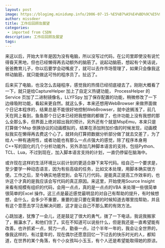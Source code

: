 ```yaml
---
layout: post
image: https://blogimg.minidump.info/2006-07-15-%E5%B7%A5%E4%BD%9C%E5%90%8E%E5%9B%9E%E9%A1%BE%E5%8F%8A%E5%B1%95%E6%9C%9B.md
author: missdeer
title: 工作后回顾及展望
categories: 
 - imported from CSDN
description: 工作后回顾及展望
tags: 
---
```


来这以后，开始大半年是因为没有电脑，所以没写过代码，在公司里即使没有说忙得昏天黑地，但也已经懒得再去动额外的脑筋了。说起动脑筋，想起有个笑话说，爸爸教育儿子，你以后要学会动嘴皮了，就可以去作市场管理了，如果只会像我这样动脑筋，就只能做这可怜的程序员了。扯远了。

后来买了电脑，也没怎么去碰程序，感觉我的热情已经彻底褪去了。刚刚大概看了一下，就只是给CaptureHelper 加上了自定义热键功能， ProcessHelper 的Service 页加了二进制镜像名，LLYFSpy 加了保存配置的功能，稍微修改了一下边缘吸附功能，看起来更自然。就这么多，本来还想用WebBrowser 来做界面做个日记本程序的，结果总是不能很好地控制WebBrowser，就中途搁浅了，前几天在网上看到，鱼鱼那个日记本已经把我想做的都做了，也许功能上没有我想的那么全那么多，但界面上绝对超出我的预计。另外还有个就是MspEmu，本来只是打算做个Msp 倒换协议的动画模拟的，结果在添加附加价值的时候发现，动画模拟我实在懒得再去费这个心了。就转向打算把数据分析部分做了就去交差了，为了给人一种有通用性，或者功能也有那么一点点强大的感觉，除了程序本身用C++写的固化的几个分析功能外，另外添加几种脚本语言的支持，包括Python、TCL、Lua，不过到现在，加入脚本语言支持的计划，一直仍停留在脑海中。

或许现在这样的生活环境比以前计划的更适合静下来写代码。给自己一个要求是，至少要学一种动态语言，因为有些高级的任务，比如文本处理，用脚本确实很方便。工作之后，至今确实地感觉到，会写几行代码，是能真正提高工作效率的，也许这个才真的是我应该会写代码的真正原因。来这里，开始使用Source Insight 来看有规模有组织的代码，会用一点点，真的是一点点的VBA 来处理一些很简单很简单的Excel 操作。这三点是最近感觉最明显的对自己有帮助的提升，有时候想想，会什么，会多少不重要，重要的是只要在需要的时候知道去哪里找帮助，并且有这个意愿去学习去解决问题，这才是让自己不那么累的有效方法。

心跳加速，犹豫了一会儿，还是鼓足了很大的勇气，拨了一下电话，我说我搬家了，搬灜水了，和他们住了。实在不知道可以说些什么，但是我还是一直希望能有改善。也许抓紧一点，努力一点，勤奋一点，过个半年一年的，我会让全世界的，像我这样的，有过童年的，现在偶尔还愿意回忆一下过去的快乐时光的人，都知道，在世界的某个角落，有个小女孩叫小玉玉，有个人还是希望能取得她的原谅。
